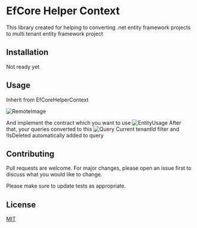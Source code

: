 # EfCore Helper Context

This library created for helping to converting .net entity framework projects to multi tenant entity framework project

## Installation

 Not ready yet 
 
## Usage

Inherit from EfCoreHelperContext

![RemoteImage](https://camo.githubusercontent.com/13ae804923aa0e7d3db0f4c6f5b5d325c7e5560e98658993aecde42d63cd4205/68747470733a2f2f692e6962622e636f2f6733766446546a2f646f776e6c6f61642e706e67)

And implement the contract which you want to use
![EntityUsage](https://camo.githubusercontent.com/4d98749f9602b63161c3f92089ff19aeb5d1f48f9c4b87f81f7c97517b7e88fd/68747470733a2f2f692e6962622e636f2f7730547a336e562f646f776e6c6f61642e706e67)
After that, your queries converted to this 
![Query](https://camo.githubusercontent.com/2541eac1308fd464a0a89f56b39a2a9636a4eb28c745d7c29552dbd0672a6ae6/68747470733a2f2f692e6962622e636f2f78437a706342522f646f776e6c6f61642e706e67)
Current tenantId filter and !IsDeleted automatically added to query

## Contributing
Pull requests are welcome. For major changes, please open an issue first to discuss what you would like to change.

Please make sure to update tests as appropriate.

## License
[MIT](https://choosealicense.com/licenses/mit/)